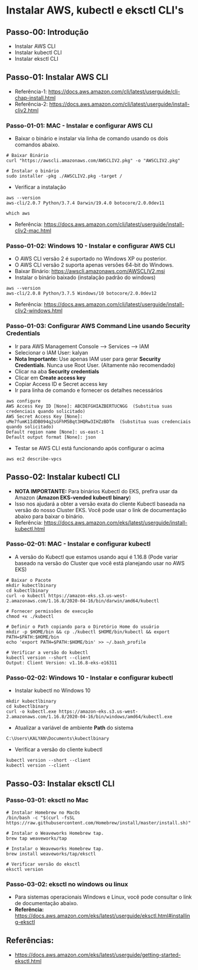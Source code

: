 # Instalar AWS, kubectl e eksctl CLI's

## Passo-00: Introdução
- Instalar AWS CLI
- Instalar kubectl CLI
- Instalar eksctl CLI

## Passo-01: Instalar AWS CLI
- Referência-1: https://docs.aws.amazon.com/cli/latest/userguide/cli-chap-install.html
- Referência-2: https://docs.aws.amazon.com/cli/latest/userguide/install-cliv2.html
### Passo-01-01: MAC - Instalar e configurar AWS CLI
- Baixar o binário e instalar via linha de comando usando os dois comandos abaixo.
```
# Baixar Binário
curl "https://awscli.amazonaws.com/AWSCLIV2.pkg" -o "AWSCLIV2.pkg"

# Instalar o binário
sudo installer -pkg ./AWSCLIV2.pkg -target /
```
- Verificar a instalação
```
aws --version
aws-cli/2.0.7 Python/3.7.4 Darwin/19.4.0 botocore/2.0.0dev11

which aws
```
- Referência: https://docs.aws.amazon.com/cli/latest/userguide/install-cliv2-mac.html

### Passo-01-02: Windows 10 - Instalar e configurar AWS CLI
- O AWS CLI versão 2 é suportado no Windows XP ou posterior.
- O AWS CLI versão 2 suporta apenas versões 64-bit do Windows.
- Baixar Binário: https://awscli.amazonaws.com/AWSCLIV2.msi
- Instalar o binário baixado (instalação padrão do windows)
```
aws --version
aws-cli/2.0.8 Python/3.7.5 Windows/10 botocore/2.0.0dev12
```
- Referência: https://docs.aws.amazon.com/cli/latest/userguide/install-cliv2-windows.html

### Passo-01-03: Configurar AWS Command Line usando Security Credentials
- Ir para AWS Management Console --> Services --> IAM
- Selecionar o IAM User: kalyan
- **Nota Importante:** Use apenas IAM user para gerar **Security Credentials**. Nunca use Root User. (Altamente não recomendado)
- Clicar na aba **Security credentials**
- Clicar em **Create access key**
- Copiar Access ID e Secret access key
- Ir para linha de comando e fornecer os detalhes necessários
```
aws configure
AWS Access Key ID [None]: ABCDEFGHIAZBERTUCNGG  (Substitua suas credenciais quando solicitado)
AWS Secret Access Key [None]: uMe7fumK1IdDB094q2sGFhM5Bqt3HQRw3IHZzBDTm  (Substitua suas credenciais quando solicitado)
Default region name [None]: us-east-1
Default output format [None]: json
```
- Testar se AWS CLI está funcionando após configurar o acima
```
aws ec2 describe-vpcs
```

## Passo-02: Instalar kubectl CLI
- **NOTA IMPORTANTE:** Para binários Kubectl do EKS, prefira usar da Amazon (**Amazon EKS-vended kubectl binary**)
- Isso nos ajudará a obter a versão exata do cliente Kubectl baseada na versão do nosso Cluster EKS. Você pode usar o link de documentação abaixo para baixar o binário.
- Referência: https://docs.aws.amazon.com/eks/latest/userguide/install-kubectl.html

### Passo-02-01: MAC - Instalar e configurar kubectl
- A versão do Kubectl que estamos usando aqui é 1.16.8 (Pode variar baseado na versão do Cluster que você está planejando usar no AWS EKS)

```
# Baixar o Pacote
mkdir kubectlbinary
cd kubectlbinary
curl -o kubectl https://amazon-eks.s3.us-west-2.amazonaws.com/1.16.8/2020-04-16/bin/darwin/amd64/kubectl

# Fornecer permissões de execução
chmod +x ./kubectl

# Definir o Path copiando para o Diretório Home do usuário
mkdir -p $HOME/bin && cp ./kubectl $HOME/bin/kubectl && export PATH=$PATH:$HOME/bin
echo 'export PATH=$PATH:$HOME/bin' >> ~/.bash_profile

# Verificar a versão do kubectl
kubectl version --short --client
Output: Client Version: v1.16.8-eks-e16311
```


### Passo-02-02: Windows 10 - Instalar e configurar kubectl
- Instalar kubectl no Windows 10
```
mkdir kubectlbinary
cd kubectlbinary
curl -o kubectl.exe https://amazon-eks.s3.us-west-2.amazonaws.com/1.16.8/2020-04-16/bin/windows/amd64/kubectl.exe
```
- Atualizar a variável de ambiente **Path** do sistema
```
C:\Users\KALYAN\Documents\kubectlbinary
```
- Verificar a versão do cliente kubectl
```
kubectl version --short --client
kubectl version --client
```

## Passo-03: Instalar eksctl CLI
### Passo-03-01: eksctl no Mac
```
# Instalar Homebrew no MacOs
/bin/bash -c "$(curl -fsSL https://raw.githubusercontent.com/Homebrew/install/master/install.sh)"

# Instalar o Weaveworks Homebrew tap.
brew tap weaveworks/tap

# Instalar o Weaveworks Homebrew tap.
brew install weaveworks/tap/eksctl

# Verificar versão do eksctl
eksctl version
```

### Passo-03-02: eksctl no windows ou linux
- Para sistemas operacionais Windows e Linux, você pode consultar o link de documentação abaixo.
- **Referência:** https://docs.aws.amazon.com/eks/latest/userguide/eksctl.html#installing-eksctl


## Referências:
- https://docs.aws.amazon.com/eks/latest/userguide/getting-started-eksctl.html